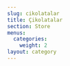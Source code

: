 ```yaml
---
slug: cikolatalar
title: Çikolatalar
section: Store
menus:
  categories:
    weight: 2
layout: category
---
```


